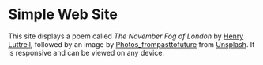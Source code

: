 # Simple Web Site
This site displays a poem called *The November Fog of London* by [Henry Luttrell](https://www.britannica.com/biography/Henry-Luttrell), followed by an image by [Photos_frompasttofuture](https://unsplash.com/@photos_frompasttofuture?utm_source=unsplash&utm_medium=referral&utm_content=creditCopyText) from [Unsplash](https://unsplash.com/s/photos/london-fog?utm_source=unsplash&utm_medium=referral&utm_content=creditCopyText). It is responsive and can be viewed on any device. 
